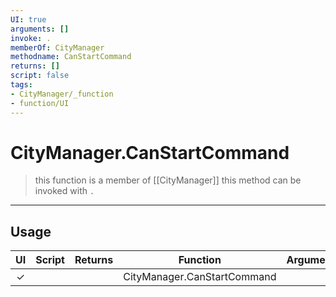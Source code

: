 ```yaml
---
UI: true
arguments: []
invoke: .
memberOf: CityManager
methodname: CanStartCommand
returns: []
script: false
tags:
- CityManager/_function
- function/UI
---
```

# CityManager.CanStartCommand
> this function is a member of [[CityManager]]
> this method can be invoked with `.`
-----
## Usage
|  UI | Script | Returns | Function | Arguments |
|:---:|:------:|-------:|:--------:|:---------|
|✓| ||CityManager.CanStartCommand||
